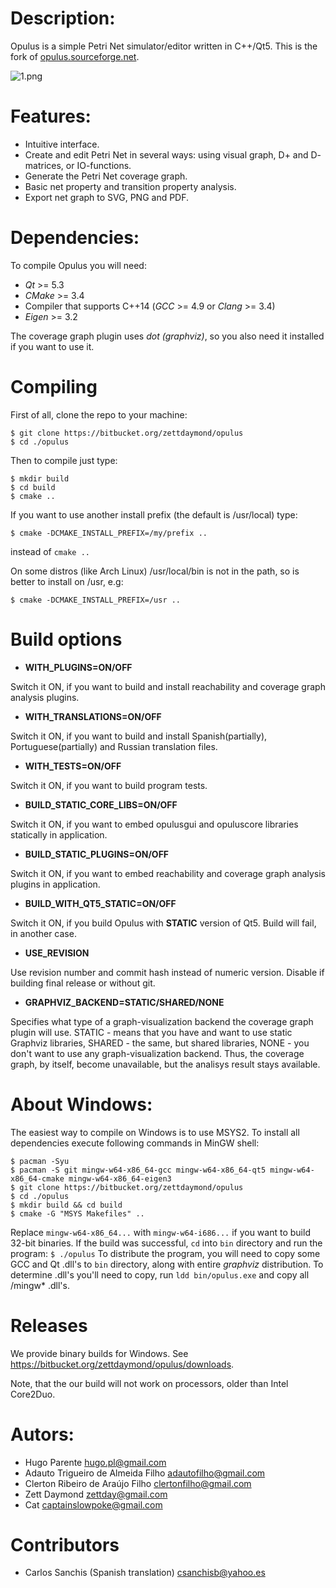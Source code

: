 # Description: #
Opulus is a simple Petri Net simulator/editor written in C++/Qt5. This is the fork of [opulus.sourceforge.net](opulus.sourceforge.net).

![1.png](https://bitbucket.org/repo/7X6BR9/images/653296000-1.png)

# Features: #
* Intuitive interface.
* Create and edit Petri Net in several ways: using visual graph, D+ and D- matrices, or IO-functions.
* Generate the Petri Net coverage graph.
* Basic net property and transition property analysis.
* Export net graph to SVG, PNG and PDF.

# Dependencies: #
To compile Opulus you will need:

* *Qt* >= 5.3
* *CMake* >= 3.4
* Compiler that supports C++14 (*GCC* >= 4.9 or *Clang* >= 3.4)
* *Eigen* >= 3.2

The coverage graph plugin uses *dot (graphviz)*, so you also need it installed if you want to use it.

# Compiling #
First of all, clone the repo to your machine:
```
$ git clone https://bitbucket.org/zettdaymond/opulus
$ cd ./opulus
```
Then to compile just type:
```
$ mkdir build
$ cd build
$ cmake ..
```
If you want to use another install prefix (the default is /usr/local) type:
```
$ cmake -DCMAKE_INSTALL_PREFIX=/my/prefix ..
```
instead of `cmake ..`

On some distros (like Arch Linux) /usr/local/bin is not in the path, so is better to install on /usr, e.g:
```
$ cmake -DCMAKE_INSTALL_PREFIX=/usr ..
```

# Build options #

- **WITH_PLUGINS=ON/OFF** 

Switch it ON, if you want to build and install reachability and coverage graph analysis plugins.

- **WITH_TRANSLATIONS=ON/OFF**

Switch it ON, if you want to build and install Spanish(partially), Portuguese(partially) and Russian translation files.

- **WITH_TESTS=ON/OFF**

Switch it ON, if you want to build program tests.

- **BUILD_STATIC_CORE_LIBS=ON/OFF** 

Switch it ON, if you want to embed opulusgui and opuluscore libraries statically in application.

- **BUILD_STATIC_PLUGINS=ON/OFF**

Switch it ON, if you want to embed reachability and coverage graph analysis plugins in application.

- **BUILD_WITH_QT5_STATIC=ON/OFF** 

Switch it ON, if you build Opulus with **STATIC** version of Qt5. Build will fail, in another case.

- **USE_REVISION** 

Use revision number and commit hash instead of numeric version. Disable if building final release or without git.

- **GRAPHVIZ_BACKEND=STATIC/SHARED/NONE**

Specifies what type of a graph-visualization backend the coverage graph plugin will use. STATIC - means that you have and want to use static Graphviz libraries, SHARED - the same, but shared libraries, NONE - you don't want to use any graph-visualization backend. Thus, the coverage graph, by itself, become unavailable, but the analisys result stays available.

# About Windows: #
The easiest way to compile on Windows is to use MSYS2. To install all dependencies execute following commands in MinGW shell:
```
$ pacman -Syu
$ pacman -S git mingw-w64-x86_64-gcc mingw-w64-x86_64-qt5 mingw-w64-x86_64-cmake mingw-w64-x86_64-eigen3
$ git clone https://bitbucket.org/zettdaymond/opulus
$ cd ./opulus
$ mkdir build && cd build
$ cmake -G "MSYS Makefiles" ..
```
Replace `mingw-w64-x86_64...` with `mingw-w64-i686...` if you want to build 32-bit binaries. 
If the build was successful, `cd` into `bin` directory and run the program: `$ ./opulus`
To distribute the program, you will need to copy some GCC and Qt .dll's to `bin` directory, along with entire *graphviz* distribution.
To determine .dll's you'll need to copy, run `ldd bin/opulus.exe` and copy all /mingw* .dll's.

# Releases #
We provide binary builds for Windows. See https://bitbucket.org/zettdaymond/opulus/downloads. 

Note, that the our build will not work on processors, older than Intel Core2Duo.


# Autors: #
- Hugo Parente <hugo.pl@gmail.com>
- Adauto Trigueiro de Almeida Filho <adautofilho@gmail.com>
- Clerton Ribeiro de Araújo Filho <clertonfilho@gmail.com>
- Zett Daymond <zettday@gmail.com>
- Cat <captainslowpoke@gmail.com>

# Contributors #
- Carlos Sanchis (Spanish translation) <csanchisb@yahoo.es>